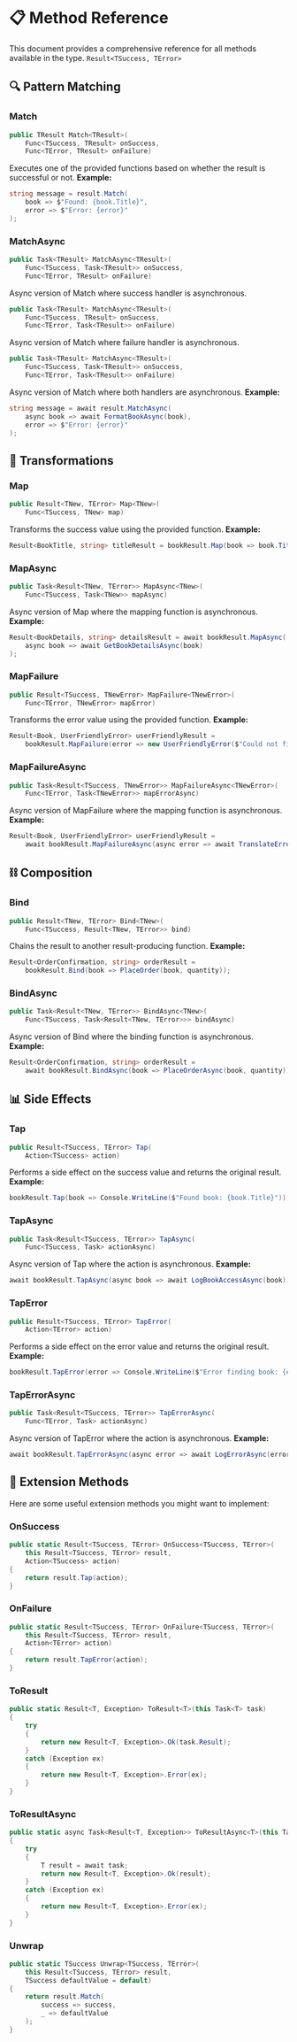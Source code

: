 # 📋 Method Reference

This document provides a comprehensive reference for all methods available in the type. `Result<TSuccess, TError>`

## 🔍 Pattern Matching

### Match

``` csharp
public TResult Match<TResult>(
    Func<TSuccess, TResult> onSuccess,
    Func<TError, TResult> onFailure)
```

Executes one of the provided functions based on whether the result is successful or not.
**Example:**

``` csharp
string message = result.Match(
    book => $"Found: {book.Title}",
    error => $"Error: {error}"
);
```

### MatchAsync

``` csharp
public Task<TResult> MatchAsync<TResult>(
    Func<TSuccess, Task<TResult>> onSuccess,
    Func<TError, TResult> onFailure)
```

Async version of Match where success handler is asynchronous.

``` csharp
public Task<TResult> MatchAsync<TResult>(
    Func<TSuccess, TResult> onSuccess,
    Func<TError, Task<TResult>> onFailure)
```

Async version of Match where failure handler is asynchronous.

``` csharp
public Task<TResult> MatchAsync<TResult>(
    Func<TSuccess, Task<TResult>> onSuccess,
    Func<TError, Task<TResult>> onFailure)
```

Async version of Match where both handlers are asynchronous.
**Example:**

``` csharp
string message = await result.MatchAsync(
    async book => await FormatBookAsync(book),
    error => $"Error: {error}"
);
```

## 🔄 Transformations

### Map

``` csharp
public Result<TNew, TError> Map<TNew>(
    Func<TSuccess, TNew> map)
```

Transforms the success value using the provided function.
**Example:**

``` csharp
Result<BookTitle, string> titleResult = bookResult.Map(book => book.Title);
```

### MapAsync

``` csharp
public Task<Result<TNew, TError>> MapAsync<TNew>(
    Func<TSuccess, Task<TNew>> mapAsync)
```

Async version of Map where the mapping function is asynchronous.
**Example:**

``` csharp
Result<BookDetails, string> detailsResult = await bookResult.MapAsync(
    async book => await GetBookDetailsAsync(book)
);
```

### MapFailure

``` csharp
public Result<TSuccess, TNewError> MapFailure<TNewError>(
    Func<TError, TNewError> mapError)
```

Transforms the error value using the provided function.
**Example:**

``` csharp
Result<Book, UserFriendlyError> userFriendlyResult = 
    bookResult.MapFailure(error => new UserFriendlyError($"Could not find book: {error}"));
```

### MapFailureAsync

``` csharp
public Task<Result<TSuccess, TNewError>> MapFailureAsync<TNewError>(
    Func<TError, Task<TNewError>> mapErrorAsync)
```

Async version of MapFailure where the mapping function is asynchronous.
**Example:**

``` csharp
Result<Book, UserFriendlyError> userFriendlyResult = 
    await bookResult.MapFailureAsync(async error => await TranslateErrorAsync(error));
```

## ⛓️ Composition

### Bind

``` csharp
public Result<TNew, TError> Bind<TNew>(
    Func<TSuccess, Result<TNew, TError>> bind)
```

Chains the result to another result-producing function.
**Example:**

``` csharp
Result<OrderConfirmation, string> orderResult = 
    bookResult.Bind(book => PlaceOrder(book, quantity));
```

### BindAsync

``` csharp
public Task<Result<TNew, TError>> BindAsync<TNew>(
    Func<TSuccess, Task<Result<TNew, TError>>> bindAsync)
```

Async version of Bind where the binding function is asynchronous.
**Example:**

``` csharp
Result<OrderConfirmation, string> orderResult = 
    await bookResult.BindAsync(book => PlaceOrderAsync(book, quantity));
```

## 📊 Side Effects

### Tap

``` csharp
public Result<TSuccess, TError> Tap(
    Action<TSuccess> action)
```

Performs a side effect on the success value and returns the original result.
**Example:**

``` csharp
bookResult.Tap(book => Console.WriteLine($"Found book: {book.Title}"));
```

### TapAsync

``` csharp
public Task<Result<TSuccess, TError>> TapAsync(
    Func<TSuccess, Task> actionAsync)
```

Async version of Tap where the action is asynchronous.
**Example:**

``` csharp
await bookResult.TapAsync(async book => await LogBookAccessAsync(book));
```

### TapError

``` csharp
public Result<TSuccess, TError> TapError(
    Action<TError> action)
```

Performs a side effect on the error value and returns the original result.
**Example:**

``` csharp
bookResult.TapError(error => Console.WriteLine($"Error finding book: {error}"));
```

### TapErrorAsync

``` csharp
public Task<Result<TSuccess, TError>> TapErrorAsync(
    Func<TError, Task> actionAsync)
```

Async version of TapError where the action is asynchronous.
**Example:**

``` csharp
await bookResult.TapErrorAsync(async error => await LogErrorAsync(error));
```

## 🧰 Extension Methods

Here are some useful extension methods you might want to implement:

### OnSuccess

``` csharp
public static Result<TSuccess, TError> OnSuccess<TSuccess, TError>(
    this Result<TSuccess, TError> result,
    Action<TSuccess> action)
{
    return result.Tap(action);
}
```

### OnFailure

``` csharp
public static Result<TSuccess, TError> OnFailure<TSuccess, TError>(
    this Result<TSuccess, TError> result,
    Action<TError> action)
{
    return result.TapError(action);
}
```

### ToResult

``` csharp
public static Result<T, Exception> ToResult<T>(this Task<T> task)
{
    try
    {
        return new Result<T, Exception>.Ok(task.Result);
    }
    catch (Exception ex)
    {
        return new Result<T, Exception>.Error(ex);
    }
}
```

### ToResultAsync

``` csharp
public static async Task<Result<T, Exception>> ToResultAsync<T>(this Task<T> task)
{
    try
    {
        T result = await task;
        return new Result<T, Exception>.Ok(result);
    }
    catch (Exception ex)
    {
        return new Result<T, Exception>.Error(ex);
    }
}
```

### Unwrap

``` csharp
public static TSuccess Unwrap<TSuccess, TError>(
    this Result<TSuccess, TError> result,
    TSuccess defaultValue = default)
{
    return result.Match(
        success => success,
        _ => defaultValue
    );
}
```
